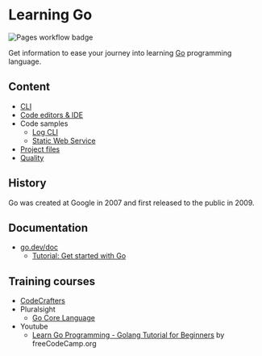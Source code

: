 # Learning Go

![Pages workflow badge](https://github.com/devpro/learning-go/actions/workflows/pages.yml/badge.svg)

Get information to ease your journey into learning [Go](https://go.dev/) programming language.

## Content

* [CLI](docs/cli.md)
* [Code editors & IDE](docs/editors.md)
* Code samples
  * [Log CLI](samples/log-cli/README.md)
  * [Static Web Service](samples/static-web-service/README.md)
* [Project files](docs/project-files.md)
* [Quality](docs/quality.md)

## History

Go was created at Google in 2007 and first released to the public in 2009.

## Documentation

* [go.dev/doc](https://go.dev/doc/)
  * [Tutorial: Get started with Go](https://go.dev/doc/tutorial/getting-started)

## Training courses

* [CodeCrafters](https://app.codecrafters.io/tracks/go)
* Pluralsight
  * [Go Core Language](https://app.pluralsight.com/paths/skill/go-core-language)
* Youtube
  * [Learn Go Programming - Golang Tutorial for Beginners](https://www.youtube.com/watch?v=YS4e4q9oBaU) by freeCodeCamp.org
